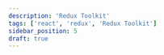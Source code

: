 ```yaml
---
description: 'Redux Toolkit'
tags: ['react', 'redux', 'Redux Toolkit']
sidebar_position: 5
draft: true
---
```

